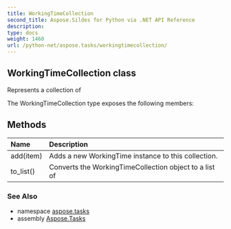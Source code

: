 ```yaml
---
title: WorkingTimeCollection
second_title: Aspose.Sildes for Python via .NET API Reference
description: 
type: docs
weight: 1460
url: /python-net/aspose.tasks/workingtimecollection/
---
```


## WorkingTimeCollection class

Represents a collection of

The WorkingTimeCollection type exposes the following members:
## Methods
| Name | Description |
| :- | :- |
|add(item)|Adds a new WorkingTime instance to this collection.|
|to_list()|Converts the WorkingTimeCollection object to a list of|

### See Also

* namespace [aspose.tasks](../../aspose.tasks/)
* assembly [Aspose.Tasks](/tasks/python-net/)

